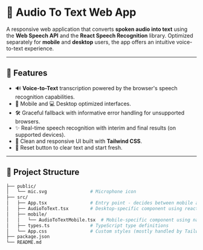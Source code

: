 # 🎤 Audio To Text Web App

A responsive web application that converts **spoken audio into text** using the **Web Speech API** and the **React Speech Recognition** library. Optimized separately for **mobile** and **desktop** users, the app offers an intuitive voice-to-text experience.

---

## 🚀 Features

- 🔊 **Voice-to-Text** transcription powered by the browser's speech recognition capabilities.
- 📱 Mobile and 💻 Desktop optimized interfaces.
- 🛠️ Graceful fallback with informative error handling for unsupported browsers.
- ✨ Real-time speech recognition with interim and final results (on supported devices).
- 🎨 Clean and responsive UI built with **Tailwind CSS**.
- 🔄 Reset button to clear text and start fresh.

---

## 📂 Project Structure

```bash
├── public/
│   └── mic.svg                # Microphone icon
├── src/
│   ├── App.tsx                # Entry point - decides between mobile and desktop
│   ├── AudioToText.tsx        # Desktop-specific component using react-speech-recognition
│   ├── mobile/
│   │   └── AudioToTextMobile.tsx  # Mobile-specific component using native Web Speech API
│   ├── types.ts               # TypeScript type definitions
│   └── App.css                # Custom styles (mostly handled by Tailwind)
├── package.json
└── README.md
```
